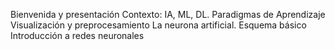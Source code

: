 Bienvenida y presentación
Contexto: IA, ML, DL. Paradigmas de Aprendizaje
Visualización y preprocesamiento
La neurona artificial. Esquema básico
Introducción a redes neuronales
